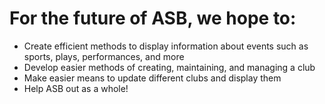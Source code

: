 # For the future of ASB, we hope to:

- Create efficient methods to display information about events such as sports, plays, performances, and more
- Develop easier methods of creating, maintaining, and managing a club
- Make easier means to update different clubs and display them
- Help ASB out as a whole!
